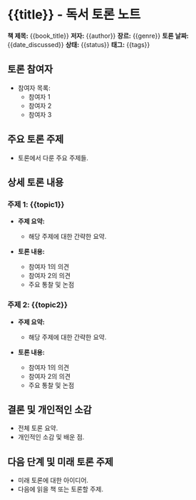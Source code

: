 
# {{title}} - 독서 토론 노트

**책 제목:** {{book_title}}
**저자:** {{author}}
**장르:** {{genre}}
**토론 날짜:** {{date_discussed}}
**상태:** {{status}} <!-- 진행 중, 완료 중에서 선택 -->
**태그:** {{tags}} <!-- 예: #BookDiscussion #Literature #Debate -->

## 토론 참여자
- 참여자 목록:
  - 참여자 1
  - 참여자 2
  - 참여자 3

## 주요 토론 주제
- 토론에서 다룬 주요 주제들.

## 상세 토론 내용
### 주제 1: {{topic1}}
- **주제 요약:**
  - 해당 주제에 대한 간략한 요약.

- **토론 내용:**
  - 참여자 1의 의견
  - 참여자 2의 의견
  - 주요 통찰 및 논점

### 주제 2: {{topic2}}
- **주제 요약:**
  - 해당 주제에 대한 간략한 요약.

- **토론 내용:**
  - 참여자 1의 의견
  - 참여자 2의 의견
  - 주요 통찰 및 논점

## 결론 및 개인적인 소감
- 전체 토론 요약.
- 개인적인 소감 및 배운 점.

## 다음 단계 및 미래 토론 주제
- 미래 토론에 대한 아이디어.
- 다음에 읽을 책 또는 토론할 주제.
